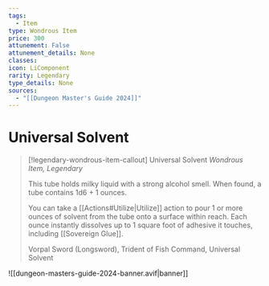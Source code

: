 ```yaml
---
tags:
  - Item
type: Wondrous Item
price: 300
attunement: False
attunement_details: None
classes:
icon: LiComponent
rarity: Legendary
type_details: None
sources: 
  - "[[Dungeon Master's Guide 2024]]"
---
```

# Universal Solvent
>[!legendary-wondrous-item-callout] Universal Solvent
>_Wondrous Item, Legendary_
>
>This tube holds milky liquid with a strong alcohol smell. When found, a tube contains 1d6 + 1 ounces.
>
>You can take a [[Actions#Utilize\|Utilize]] action to pour 1 or more ounces of solvent from the tube onto a surface within reach. Each ounce instantly dissolves up to 1 square foot of adhesive it touches, including [[Sovereign Glue]].
>
>
>Vorpal Sword (Longsword), Trident of Fish Command, Universal Solvent
>
>


![[dungeon-masters-guide-2024-banner.avif|banner]]